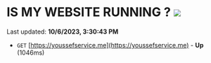 # IS MY WEBSITE RUNNING ? [![](https://img.shields.io/static/v1?label=Sponsor&message=%E2%9D%A4&logo=GitHub&color=%23fe8e86)](https://github.com/sponsors/<username>)

Last updated: **10/6/2023, 3:30:43 PM**

- `GET` [https://youssefservice.me](https://youssefservice.me) - **Up** (1046ms)
